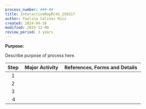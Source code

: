 ```yaml
---
process_number: ###-##
title: InteractiveMapRC4S_250317
author: Paulina Salinas Ruiz
created: 2024-04-16
modified: 2024-12-09
review_period: 3 years
---
```


**Purpose:**

Describe purpose of process here.

| **Step**  | **Major Activity**  | **References, Forms and Details**  |
|:---------:|---------------------|------------------------------------|
|    1      |                     |                                    |
|    2      |                     |                                    |
|    3      |                     |                                    |
|     4     |                     |                                    |
